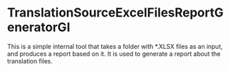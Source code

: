 # TranslationSourceExcelFilesReportGeneratorGI

This is a simple internal tool that takes a folder with *.XLSX files as an input, and produces a report based on it.
It is used to generate a report about the translation files.
